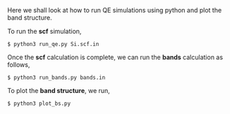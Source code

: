 Here we shall look at how to run QE simulations using python and plot the band structure.

To run the **scf** simulation,

`$ python3 run_qe.py Si.scf.in` 

Once the **scf** calculation is complete, we can run the **bands** calculation as follows,

`$ python3 run_bands.py bands.in`

To plot the **band structure**, we run,

`$ python3 plot_bs.py`

